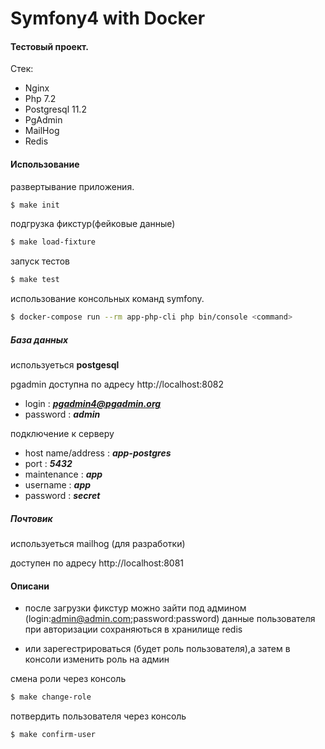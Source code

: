 # Symfony4 with Docker

#### Тестовый проект.
Стек:
  - Nginx
  - Php 7.2
  - Postgresql 11.2
  - PgAdmin
  - MailHog
  - Redis
#### Использование
развертывание приложения.

```sh
$ make init
```
подгрузка фикстур(фейковые данные)
```sh
$ make load-fixture
```
запуск тестов
```sh
$ make test
```
использование консольных команд symfony.

```sh
$ docker-compose run --rm app-php-cli php bin/console <command>
```
##### База данных
используеться **postgesql**

pgadmin доступна по адресу http://localhost:8082

- login : ***pgadmin4@pgadmin.org***
- password : ***admin***

подключение к серверу

- host name/address : ***app-postgres***
- port : ***5432***
- maintenance : ***app***
- username : ***app***
- password : ***secret***

##### Почтовик
используеться mailhog (для разработки)

доступен по адресу http://localhost:8081

#### Описани

- после загрузки фикстур можно зайти под админом
(login:admin@admin.com;password:password)
данные пользователя при авторизации сохраняються в хранилище redis

- или зарегестрироваться (будет роль пользователя),а затем в консоли изменить роль на админ

смена роли через консоль
```sh
$ make change-role
```

потвердить пользователя через консоль
```sh
$ make confirm-user
```